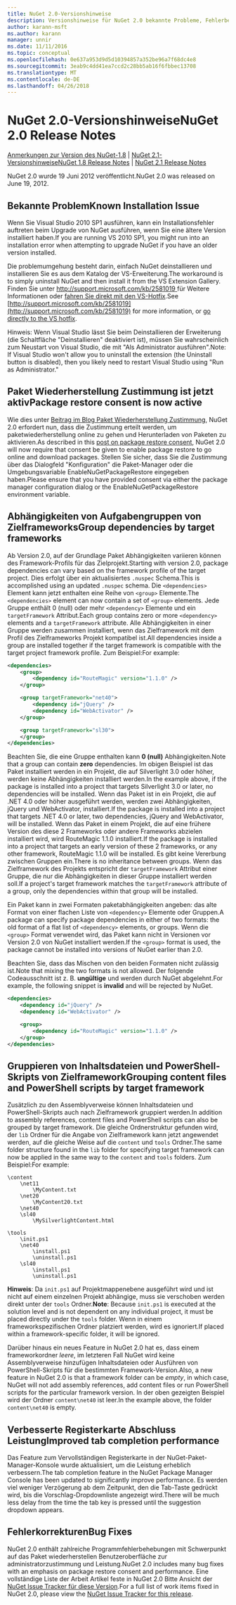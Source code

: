 ```yaml
---
title: NuGet 2.0-Versionshinweise
description: Versionshinweise für NuGet 2.0 bekannte Probleme, Fehlerbehebungen, Funktionen und Archivierung von dcrs Design einschließlich.
author: karann-msft
ms.author: karann
manager: unnir
ms.date: 11/11/2016
ms.topic: conceptual
ms.openlocfilehash: 0e637a953d9d5d10394857a352be96a7f68dc4e8
ms.sourcegitcommit: 3eab9c4dd41ea7ccd2c28bb5ab16f6fbbec13708
ms.translationtype: MT
ms.contentlocale: de-DE
ms.lasthandoff: 04/26/2018
---
```

# <a name="nuget-20-release-notes"></a><span data-ttu-id="2a694-103">NuGet 2.0-Versionshinweise</span><span class="sxs-lookup"><span data-stu-id="2a694-103">NuGet 2.0 Release Notes</span></span>

<span data-ttu-id="2a694-104">[Anmerkungen zur Version des NuGet-1.8](../release-notes/nuget-1.8.md) | [NuGet 2.1-Versionshinweise](../release-notes/nuget-2.1.md)</span><span class="sxs-lookup"><span data-stu-id="2a694-104">[NuGet 1.8 Release Notes](../release-notes/nuget-1.8.md) | [NuGet 2.1 Release Notes](../release-notes/nuget-2.1.md)</span></span>

<span data-ttu-id="2a694-105">NuGet 2.0 wurde 19 Juni 2012 veröffentlicht.</span><span class="sxs-lookup"><span data-stu-id="2a694-105">NuGet 2.0 was released on June 19, 2012.</span></span>

## <a name="known-installation-issue"></a><span data-ttu-id="2a694-106">Bekannte Problem</span><span class="sxs-lookup"><span data-stu-id="2a694-106">Known Installation Issue</span></span>
<span data-ttu-id="2a694-107">Wenn Sie Visual Studio 2010 SP1 ausführen, kann ein Installationsfehler auftreten beim Upgrade von NuGet ausführen, wenn Sie eine ältere Version installiert haben.</span><span class="sxs-lookup"><span data-stu-id="2a694-107">If you are running VS 2010 SP1, you might run into an installation error when attempting to upgrade NuGet if you have an older version installed.</span></span>

<span data-ttu-id="2a694-108">Die problemumgehung besteht darin, einfach NuGet deinstallieren und installieren Sie es aus dem Katalog der VS-Erweiterung.</span><span class="sxs-lookup"><span data-stu-id="2a694-108">The workaround is to simply uninstall NuGet and then install it from the VS Extension Gallery.</span></span>  <span data-ttu-id="2a694-109">Finden Sie unter [ http://support.microsoft.com/kb/2581019 ](http://support.microsoft.com/kb/2581019) für Weitere Informationen oder [fahren Sie direkt mit den VS-Hotfix](http://bit.ly/vsixcertfix).</span><span class="sxs-lookup"><span data-stu-id="2a694-109">See [http://support.microsoft.com/kb/2581019](http://support.microsoft.com/kb/2581019) for more information, or [go directly to the VS hotfix](http://bit.ly/vsixcertfix).</span></span>

<span data-ttu-id="2a694-110">Hinweis: Wenn Visual Studio lässt Sie beim Deinstallieren der Erweiterung (die Schaltfläche "Deinstallieren" deaktiviert ist), müssen Sie wahrscheinlich zum Neustart von Visual Studio, die mit "Als Administrator ausführen".</span><span class="sxs-lookup"><span data-stu-id="2a694-110">Note: If Visual Studio won't allow you to uninstall the extension (the Uninstall button is disabled), then you likely need to restart Visual Studio using "Run as Administrator."</span></span>

## <a name="package-restore-consent-is-now-active"></a><span data-ttu-id="2a694-111">Paket Wiederherstellung Zustimmung ist jetzt aktiv</span><span class="sxs-lookup"><span data-stu-id="2a694-111">Package restore consent is now active</span></span>

<span data-ttu-id="2a694-112">Wie dies unter [Beitrag im Blog Paket Wiederherstellung Zustimmung](http://blog.nuget.org/20120518/package-restore-and-consent.html), NuGet 2.0 erfordert nun, dass die Zustimmung erteilt werden, um paketwiederherstellung online zu gehen und Herunterladen von Paketen zu aktivieren.</span><span class="sxs-lookup"><span data-stu-id="2a694-112">As described in this [post on package restore consent](http://blog.nuget.org/20120518/package-restore-and-consent.html), NuGet 2.0 will now require that consent be given to enable package restore to go online and download packages.</span></span> <span data-ttu-id="2a694-113">Stellen Sie sicher, dass Sie die Zustimmung über das Dialogfeld "Konfiguration" die Paket-Manager oder die Umgebungsvariable EnableNuGetPackageRestore eingegeben haben.</span><span class="sxs-lookup"><span data-stu-id="2a694-113">Please ensure that you have provided consent via either the package manager configuration dialog or the EnableNuGetPackageRestore environment variable.</span></span>

## <a name="group-dependencies-by-target-frameworks"></a><span data-ttu-id="2a694-114">Abhängigkeiten von Aufgabengruppen von Zielframeworks</span><span class="sxs-lookup"><span data-stu-id="2a694-114">Group dependencies by target frameworks</span></span>

<span data-ttu-id="2a694-115">Ab Version 2.0, auf der Grundlage Paket Abhängigkeiten variieren können des Framework-Profils für das Zielprojekt.</span><span class="sxs-lookup"><span data-stu-id="2a694-115">Starting with version 2.0, package dependencies can vary based on the framework profile of the target project.</span></span> <span data-ttu-id="2a694-116">Dies erfolgt über ein aktualisiertes `.nuspec` Schema.</span><span class="sxs-lookup"><span data-stu-id="2a694-116">This is accomplished using an updated `.nuspec` schema.</span></span> <span data-ttu-id="2a694-117">Die `<dependencies>` Element kann jetzt enthalten eine Reihe von `<group>` Elemente.</span><span class="sxs-lookup"><span data-stu-id="2a694-117">The `<dependencies>` element can now contain a set of `<group>` elements.</span></span> <span data-ttu-id="2a694-118">Jede Gruppe enthält 0 (null) oder mehr `<dependency>` Elemente und ein `targetFramework` Attribut.</span><span class="sxs-lookup"><span data-stu-id="2a694-118">Each group contains zero or more `<dependency>` elements and a `targetFramework` attribute.</span></span> <span data-ttu-id="2a694-119">Alle Abhängigkeiten in einer Gruppe werden zusammen installiert, wenn das Zielframework mit dem Profil des Zielframeworks Projekt kompatibel ist.</span><span class="sxs-lookup"><span data-stu-id="2a694-119">All dependencies inside a group are installed together if the target framework is compatible with the target project framework profile.</span></span> <span data-ttu-id="2a694-120">Zum Beispiel:</span><span class="sxs-lookup"><span data-stu-id="2a694-120">For example:</span></span>

```xml
<dependencies>
    <group>
        <dependency id="RouteMagic" version="1.1.0" />
    </group>

    <group targetFramework="net40">
        <dependency id="jQuery" />
        <dependency id="WebActivator" />
    </group>

    <group targetFramework="sl30">
    </group>
</dependencies>
```

<span data-ttu-id="2a694-121">Beachten Sie, die eine Gruppe enthalten kann **0 (null)** Abhängigkeiten.</span><span class="sxs-lookup"><span data-stu-id="2a694-121">Note that a group can contain **zero** dependencies.</span></span> <span data-ttu-id="2a694-122">Im obigen Beispiel ist das Paket installiert werden in ein Projekt, die auf Silverlight 3.0 oder höher, werden keine Abhängigkeiten installiert werden.</span><span class="sxs-lookup"><span data-stu-id="2a694-122">In the example above, if the package is installed into a project that targets Silverlight 3.0 or later, no dependencies will be installed.</span></span> <span data-ttu-id="2a694-123">Wenn das Paket ist in ein Projekt, die auf .NET 4.0 oder höher ausgeführt werden, werden zwei Abhängigkeiten, jQuery und WebActivator, installiert.</span><span class="sxs-lookup"><span data-stu-id="2a694-123">If the package is installed into a project that targets .NET 4.0 or later, two dependencies, jQuery and WebActivator, will be installed.</span></span>  <span data-ttu-id="2a694-124">Wenn das Paket in einem Projekt, die auf eine frühere Version des diese 2 Frameworks oder andere Frameworks abzielen installiert wird, wird RouteMagic 1.1.0 installiert.</span><span class="sxs-lookup"><span data-stu-id="2a694-124">If the package is installed into a project that targets an early version of these 2 frameworks, or any other framework, RouteMagic 1.1.0 will be installed.</span></span> <span data-ttu-id="2a694-125">Es gibt keine Vererbung zwischen Gruppen ein.</span><span class="sxs-lookup"><span data-stu-id="2a694-125">There is no inheritance between groups.</span></span> <span data-ttu-id="2a694-126">Wenn das Zielframework des Projekts entspricht der `targetFramework` Attribut einer Gruppe, die nur die Abhängigkeiten in dieser Gruppe installiert werden soll.</span><span class="sxs-lookup"><span data-stu-id="2a694-126">If a project's target framework matches the `targetFramework` attribute of a group, only the dependencies within that group will be installed.</span></span>

<span data-ttu-id="2a694-127">Ein Paket kann in zwei Formaten paketabhängigkeiten angeben: das alte Format von einer flachen Liste von `<dependency>` Elemente oder Gruppen.</span><span class="sxs-lookup"><span data-stu-id="2a694-127">A package can specify package dependencies in either of two formats: the old format of a flat list of `<dependency>` elements, or groups.</span></span> <span data-ttu-id="2a694-128">Wenn die `<group>` Format verwendet wird, das Paket kann nicht in Versionen vor Version 2.0 von NuGet installiert werden.</span><span class="sxs-lookup"><span data-stu-id="2a694-128">If the `<group>` format is used, the package cannot be installed into versions of NuGet earlier than 2.0.</span></span>

<span data-ttu-id="2a694-129">Beachten Sie, dass das Mischen von den beiden Formaten nicht zulässig ist.</span><span class="sxs-lookup"><span data-stu-id="2a694-129">Note that mixing the two formats is not allowed.</span></span> <span data-ttu-id="2a694-130">Der folgende Codeausschnitt ist z. B. **ungültige** und werden durch NuGet abgelehnt.</span><span class="sxs-lookup"><span data-stu-id="2a694-130">For example, the following snippet is **invalid** and will be rejected by NuGet.</span></span>

```xml
<dependencies>
    <dependency id="jQuery" />
    <dependency id="WebActivator" />

    <group>
        <dependency id="RouteMagic" version="1.1.0" />
    </group>
</dependencies>
```

## <a name="grouping-content-files-and-powershell-scripts-by-target-framework"></a><span data-ttu-id="2a694-131">Gruppieren von Inhaltsdateien und PowerShell-Skripts von Zielframework</span><span class="sxs-lookup"><span data-stu-id="2a694-131">Grouping content files and PowerShell scripts by target framework</span></span>

<span data-ttu-id="2a694-132">Zusätzlich zu den Assemblyverweise können Inhaltsdateien und PowerShell-Skripts auch nach Zielframework gruppiert werden.</span><span class="sxs-lookup"><span data-stu-id="2a694-132">In addition to assembly references, content files and PowerShell scripts can also be grouped by target framework.</span></span> <span data-ttu-id="2a694-133">Die gleiche Ordnerstruktur gefunden wird, der `lib` Ordner für die Angabe von Zielframework kann jetzt angewendet werden, auf die gleiche Weise auf die `content` und `tools` Ordner.</span><span class="sxs-lookup"><span data-stu-id="2a694-133">The same folder structure found in the `lib` folder for specifying target framework can  now be applied in the same way to the `content` and `tools` folders.</span></span> <span data-ttu-id="2a694-134">Zum Beispiel:</span><span class="sxs-lookup"><span data-stu-id="2a694-134">For example:</span></span>

    \content
        \net11
            \MyContent.txt
        \net20
            \MyContent20.txt
        \net40
        \sl40
            \MySilverlightContent.html

    \tools
        \init.ps1
        \net40
            \install.ps1
            \uninstall.ps1
        \sl40
            \install.ps1
            \uninstall.ps1

<span data-ttu-id="2a694-135">**Hinweis**: Da `init.ps1` auf Projektmappenebene ausgeführt wird und ist nicht auf einem einzelnen Projekt abhängige, muss sie verschoben werden direkt unter der `tools` Ordner.</span><span class="sxs-lookup"><span data-stu-id="2a694-135">**Note**: Because `init.ps1` is executed at the solution level and is not dependent on any individual project, it must be placed directly under the `tools` folder.</span></span> <span data-ttu-id="2a694-136">Wenn in einem frameworkspezifischen Ordner platziert werden, wird es ignoriert.</span><span class="sxs-lookup"><span data-stu-id="2a694-136">If placed within a framework-specific folder, it will be ignored.</span></span>

<span data-ttu-id="2a694-137">Darüber hinaus ein neues Feature in NuGet 2.0 hat es, dass einem frameworkordner *leere*, im letzteren Fall NuGet wird keine Assemblyverweise hinzufügen Inhaltsdateien oder Ausführen von PowerShell-Skripts für die bestimmten Framework-Version.</span><span class="sxs-lookup"><span data-stu-id="2a694-137">Also, a new feature in NuGet 2.0 is that a framework folder can be *empty*, in which case, NuGet will not add assembly references, add content files or run  PowerShell scripts for the particular framework version.</span></span> <span data-ttu-id="2a694-138">In der oben gezeigten Beispiel wird der Ordner `content\net40` ist leer.</span><span class="sxs-lookup"><span data-stu-id="2a694-138">In the example above, the folder `content\net40` is empty.</span></span>

## <a name="improved-tab-completion-performance"></a><span data-ttu-id="2a694-139">Verbesserte Registerkarte Abschluss Leistung</span><span class="sxs-lookup"><span data-stu-id="2a694-139">Improved tab completion performance</span></span>
<span data-ttu-id="2a694-140">Das Feature zum Vervollständigen Registerkarte in der NuGet-Paket-Manager-Konsole wurde aktualisiert, um die Leistung erheblich verbessern.</span><span class="sxs-lookup"><span data-stu-id="2a694-140">The tab completion feature in the NuGet Package Manager Console has been updated to significantly improve performance.</span></span> <span data-ttu-id="2a694-141">Es werden viel weniger Verzögerung ab dem Zeitpunkt, den die Tab-Taste gedrückt wird, bis die Vorschlag-Dropdownliste angezeigt wird.</span><span class="sxs-lookup"><span data-stu-id="2a694-141">There will be much less delay from the time the tab key is pressed until the suggestion dropdown appears.</span></span>

## <a name="bug-fixes"></a><span data-ttu-id="2a694-142">Fehlerkorrekturen</span><span class="sxs-lookup"><span data-stu-id="2a694-142">Bug Fixes</span></span>
<span data-ttu-id="2a694-143">NuGet 2.0 enthält zahlreiche Programmfehlerbehebungen mit Schwerpunkt auf das Paket wiederherstellen Benutzeroberfläche zur administratorzustimmung und Leistung.</span><span class="sxs-lookup"><span data-stu-id="2a694-143">NuGet 2.0 includes many bug fixes with an emphasis on package restore consent and performance.</span></span>
<span data-ttu-id="2a694-144">Eine vollständige Liste der Arbeit Artikel feste in NuGet 2.0 Bitte Ansicht der [NuGet Issue Tracker für diese Version](http://nuget.codeplex.com/workitem/list/advanced?keyword=&status=Closed&type=All&priority=All&release=NuGet%202.0&assignedTo=All&component=All&sortField=Votes&sortDirection=Descending&page=0).</span><span class="sxs-lookup"><span data-stu-id="2a694-144">For a full list of work items fixed in NuGet 2.0, please view the [NuGet Issue Tracker for this release](http://nuget.codeplex.com/workitem/list/advanced?keyword=&status=Closed&type=All&priority=All&release=NuGet%202.0&assignedTo=All&component=All&sortField=Votes&sortDirection=Descending&page=0).</span></span>
